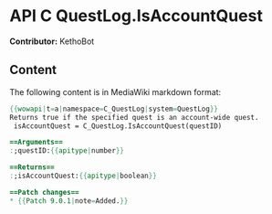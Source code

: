 # API C QuestLog.IsAccountQuest

**Contributor:** KethoBot

## Content

The following content is in MediaWiki markdown format:

```mediawiki
{{wowapi|t=a|namespace=C_QuestLog|system=QuestLog}}
Returns true if the specified quest is an account-wide quest.
 isAccountQuest = C_QuestLog.IsAccountQuest(questID)

==Arguments==
:;questID:{{apitype|number}}

==Returns==
:;isAccountQuest:{{apitype|boolean}}

==Patch changes==
* {{Patch 9.0.1|note=Added.}}
```